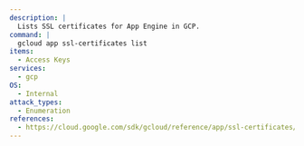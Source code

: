 ```yaml
---
description: |
  Lists SSL certificates for App Engine in GCP.
command: |
  gcloud app ssl-certificates list
items:
  - Access Keys
services:
  - gcp
OS:
  - Internal
attack_types:
  - Enumeration
references:
  - https://cloud.google.com/sdk/gcloud/reference/app/ssl-certificates/list
---
```

